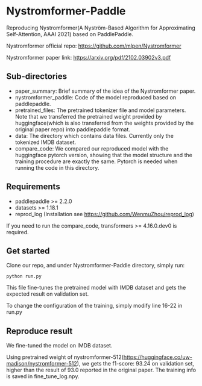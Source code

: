 # Nystromformer-Paddle
Reproducing Nystromformer(A Nyström-Based Algorithm for Approximating Self-Attention, AAAI 2021) based on PaddlePaddle.

Nystromformer official repo: https://github.com/mlpen/Nystromformer

Nystromformer paper link: https://arxiv.org/pdf/2102.03902v3.pdf

## Sub-directories

- paper_summary: Brief summary of the idea of the Nystromformer paper.
- nystromformer_paddle: Code of the model reproduced based on paddlepaddle.
- pretrained_files: The pretrained tokenizer file and model parameters. Note that we transferred the pretrained weight provided by huggingface(which is also transferred from the weights provided by the original paper repo) into paddlepaddle format.
- data: The directory which contains data files. Currently only the tokenized IMDB dataset.
- compare_code: We compared our reproduced model with the huggingface pytorch version, showing that the model structure and the training procedure are exactly the same. Pytorch is needed when running the code in this directory.

## Requirements

- paddlepaddle >= 2.2.0
- datasets >= 1.18.1
- reprod_log (Installation see https://github.com/WenmuZhou/reprod_log)

If you need to run the compare_code, transformers >= 4.16.0.dev0 is required.

## Get started

Clone our repo, and under Nystromformer-Paddle directory, simply run:

```
python run.py
```

This file fine-tunes the pretrained model with IMDB dataset and gets the expected result on validation set.

To change the configuration of the training, simply modify line 16-22 in run.py

## Reproduce result

We fine-tuned the model on IMDB dataset. 

Using pretrained weight of nystromformer-512(https://huggingface.co/uw-madison/nystromformer-512), we gets the f1-score: 93.24 on validation set, higher than the result of 93.0 reported in the original paper. The training info is saved in fine_tune_log.npy.

